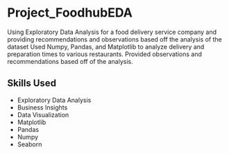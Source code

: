 # Project_FoodhubEDA
Using Exploratory Data Analysis for a food delivery service company and providing recommendations and observations based off the analysis of the dataset
Used Numpy, Pandas, and Matplotlib to analyze delivery and preparation times to various restaurants.
Provided observations and recommendations based off of the analysis.

## Skills Used
* Exploratory Data Analysis
* Business Insights 
* Data Visualization
* Matplotlib
* Pandas
* Numpy
* Seaborn 
